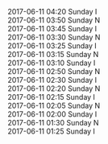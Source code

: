 2017-06-11 04:20 Sunday  I  
2017-06-11 03:50 Sunday  N  
2017-06-11 03:45 Sunday  I  
2017-06-11 03:30 Sunday  N  
2017-06-11 03:25 Sunday  I  
2017-06-11 03:15 Sunday  N  
2017-06-11 03:10 Sunday  I  
2017-06-11 02:50 Sunday  N  
2017-06-11 02:30 Sunday  I  
2017-06-11 02:20 Sunday  N  
2017-06-11 02:15 Sunday  I  
2017-06-11 02:05 Sunday  N  
2017-06-11 02:00 Sunday  I  
2017-06-11 01:30 Sunday  N  
2017-06-11 01:25 Sunday  I  

